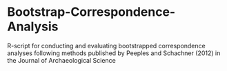 # Bootstrap-Correspondence-Analysis
R-script for conducting and evaluating bootstrapped correspondence analyses following methods published by Peeples and Schachner (2012) in the Journal of Archaeological Science
